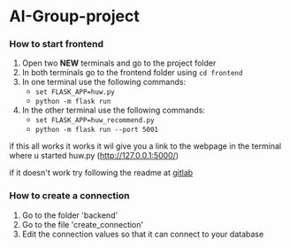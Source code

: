 # AI-Group-project

### How to start frontend

1.  Open two **NEW** terminals and go to the project folder
2.  In both terminals go to the frontend folder using `cd frontend`
3.  In one terminal use the following commands:
       *    `set FLASK_APP=huw.py`
       *    `python -m flask run`
4.  In the other terminal use the following commands:
       *    `set FLASK_APP=huw_recommend.py`
       *    `python -m flask run --port 5001`

if this all works it works it wil give you a link to the webpage in the terminal where u started huw.py (http://127.0.0.1:5000/)

if it doesn't work try following the readme at [gitlab](https://gitlab.com/hu-hbo-ict/ai/v1gp)

### How to create a connection

1. Go to the folder 'backend'
2. Go to the file 'create_connection'
3. Edit the connection values so that it can connect to your database